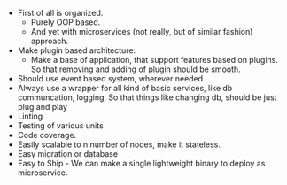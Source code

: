 * First of all is organized.
  * Purely OOP based.
  * And yet with microservices (not really, but of similar fashion) approach.
* Make plugin based architecture:
  * Make a base of application, that support features based on plugins. So that removing and adding of plugin should be smooth.
* Should use event based system, wherever needed
* Always use a wrapper for all kind of basic services, like db communcation, logging, So that things like changing db, should be just plug and play
* Linting
* Testing of various units
* Code coverage.
* Easily scalable to n number of nodes, make it stateless.
* Easy migration or database
* Easy to  Ship - We can make a single lightweight binary to deploy as microservice.
